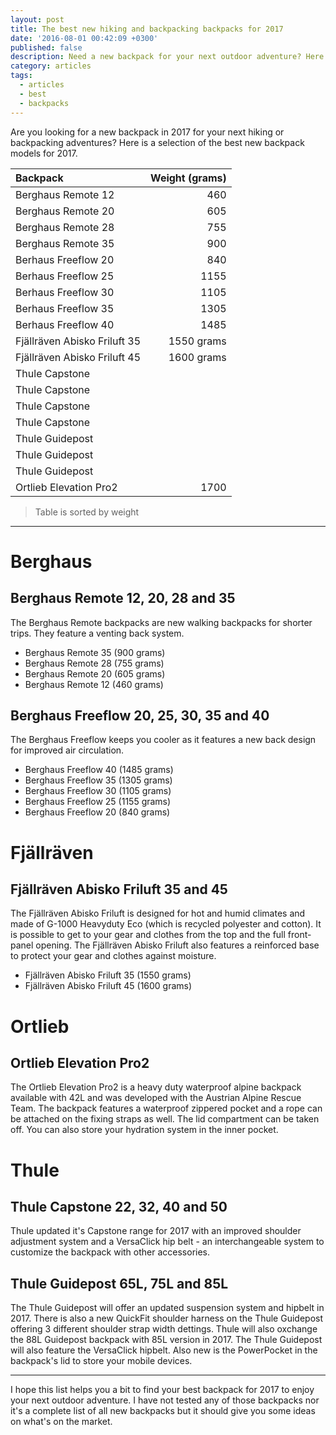 ```yaml
---
layout: post
title: The best new hiking and backpacking backpacks for 2017
date: '2016-08-01 00:42:09 +0300'
published: false
description: Need a new backpack for your next outdoor adventure? Here are a selection of the latest models for 2017.
category: articles
tags:
  - articles
  - best
  - backpacks
---
```


Are you looking for a new backpack in 2017 for your next hiking or backpacking adventures? Here is a selection of the best new backpack models for 2017. 

|Backpack|Weight (grams)|
|:---|---:|
| Berghaus Remote 12 | 460 |
| Berghaus Remote 20 | 605 |
| Berghaus Remote 28 | 755 |
| Berghaus Remote 35 | 900 |
| Berhaus Freeflow 20| 840 |
| Berhaus Freeflow 25| 1155|
| Berhaus Freeflow 30| 1105|
| Berhaus Freeflow 35| 1305 |
| Berhaus Freeflow 40| 1485|
| Fjällräven Abisko Friluft 35 | 1550 grams|
| Fjällräven Abisko Friluft 45 |1600 grams|
| Thule Capstone | |
| Thule Capstone | |
| Thule Capstone | |
| Thule Capstone | |
| Thule Guidepost | |
| Thule Guidepost | |
| Thule Guidepost | |
|Ortlieb Elevation Pro2| 1700|

> Table is sorted by weight

---

# Berghaus

## Berghaus Remote 12, 20, 28 and 35
The Berghaus Remote backpacks are new walking backpacks for shorter trips. They feature a venting back system.

* Berghaus Remote 35 (900 grams)
* Berghaus Remote 28 (755 grams)
* Berghaus Remote 20 (605 grams)
* Berghaus Remote 12 (460 grams) 

## Berghaus Freeflow 20, 25, 30, 35 and 40
The Berghaus Freeflow keeps you cooler as it features a new back design for improved air circulation.

* Berghaus Freeflow 40 (1485 grams)
* Berghaus Freeflow 35 (1305 grams)
* Berghaus Freeflow 30 (1105 grams)
* Berghaus Freeflow 25 (1155 grams) 
* Berghaus Freeflow 20 (840 grams)

# Fjällräven

## Fjällräven Abisko Friluft 35 and 45
The Fjällräven Abisko Friluft is designed for hot and humid climates and made of G-1000 Heavyduty Eco (which is recycled polyester and cotton). It is possible to get to your gear and clothes from the top and the full front-panel opening. The Fjällräven Abisko Friluft also features a reinforced base to protect your gear and clothes against moisture.

* Fjällräven Abisko Friluft 35 (1550 grams)
* Fjällräven Abisko Friluft 45 (1600 grams)

# Ortlieb

## Ortlieb Elevation Pro2
The Ortlieb Elevation Pro2 is a heavy duty waterproof alpine backpack available with 42L and was developed with the Austrian Alpine Rescue Team. The backpack features a waterproof zippered pocket and a rope can be attached on the fixing straps as well. The lid compartment can be taken off. You can also store your hydration system in the inner pocket.

# Thule

## Thule Capstone 22, 32, 40 and 50 
Thule updated it's Capstone range for 2017 with an improved shoulder adjustment system and a VersaClick hip belt - an interchangeable system to customize the backpack with other accessories.

## Thule Guidepost 65L, 75L and 85L
The Thule Guidepost will offer an updated suspension system and hipbelt in 2017. There is also a new QuickFit shoulder harness on the Thule Guidepost offering 3 different shoulder strap width dettings. Thule will also oxchange the 88L Guidepost backpack with 85L version in 2017. The Thule Guidepost will also feature the VersaClick hipbelt. Also new is the PowerPocket in the backpack's lid to store your mobile devices.

---

I hope this list helps you a bit to find your best backpack for 2017 to enjoy your next outdoor adventure. I have not tested any of those backpacks nor it's a complete list of all new backpacks but it should give you some ideas on what's on the market.
